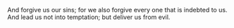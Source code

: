 And forgive us our sins; for we also forgive every one that is indebted to us. And lead us not into temptation; but deliver us from evil.
